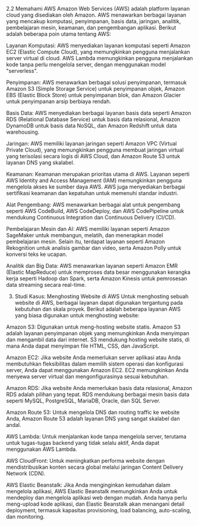 2.2 Memahami AWS
Amazon Web Services (AWS) adalah platform layanan cloud yang disediakan oleh Amazon. AWS menawarkan berbagai layanan yang mencakup komputasi, penyimpanan, basis data, jaringan, analitik, pembelajaran mesin, keamanan, dan pengembangan aplikasi. Berikut adalah beberapa poin utama tentang AWS:

Layanan Komputasi: AWS menyediakan layanan komputasi seperti Amazon EC2 (Elastic Compute Cloud), yang memungkinkan pengguna menjalankan server virtual di cloud. AWS Lambda memungkinkan pengguna menjalankan kode tanpa perlu mengelola server, dengan menggunakan model "serverless".

Penyimpanan: AWS menawarkan berbagai solusi penyimpanan, termasuk Amazon S3 (Simple Storage Service) untuk penyimpanan objek, Amazon EBS (Elastic Block Store) untuk penyimpanan blok, dan Amazon Glacier untuk penyimpanan arsip berbiaya rendah.

Basis Data: AWS menyediakan berbagai layanan basis data seperti Amazon RDS (Relational Database Service) untuk basis data relasional, Amazon DynamoDB untuk basis data NoSQL, dan Amazon Redshift untuk data warehousing.

Jaringan: AWS memiliki layanan jaringan seperti Amazon VPC (Virtual Private Cloud), yang memungkinkan pengguna membuat jaringan virtual yang terisolasi secara logis di AWS Cloud, dan Amazon Route 53 untuk layanan DNS yang skalabel.

Keamanan: Keamanan merupakan prioritas utama di AWS. Layanan seperti AWS Identity and Access Management (IAM) memungkinkan pengguna mengelola akses ke sumber daya AWS. AWS juga menyediakan berbagai sertifikasi keamanan dan kepatuhan untuk memenuhi standar industri.

Alat Pengembang: AWS menawarkan berbagai alat untuk pengembang seperti AWS CodeBuild, AWS CodeDeploy, dan AWS CodePipeline untuk mendukung Continuous Integration dan Continuous Delivery (CI/CD).

Pembelajaran Mesin dan AI: AWS memiliki layanan seperti Amazon SageMaker untuk membangun, melatih, dan menerapkan model pembelajaran mesin. Selain itu, terdapat layanan seperti Amazon Rekognition untuk analisis gambar dan video, serta Amazon Polly untuk konversi teks ke ucapan.

Analitik dan Big Data: AWS menawarkan layanan seperti Amazon EMR (Elastic MapReduce) untuk memproses data besar menggunakan kerangka kerja seperti Hadoop dan Spark, serta Amazon Kinesis untuk pemrosesan data streaming secara real-time.

3. Studi Kasus: Menghosting Website di AWS
Untuk menghosting sebuah website di AWS, berbagai layanan dapat digunakan tergantung pada kebutuhan dan skala proyek. Berikut adalah beberapa layanan AWS yang biasa digunakan untuk menghosting website:

Amazon S3: Digunakan untuk meng-hosting website statis. Amazon S3 adalah layanan penyimpanan objek yang memungkinkan Anda menyimpan dan mengambil data dari internet. S3 mendukung hosting website statis, di mana Anda dapat menyimpan file HTML, CSS, dan JavaScript.

Amazon EC2: Jika website Anda memerlukan server aplikasi atau Anda membutuhkan fleksibilitas dalam memilih sistem operasi dan konfigurasi server, Anda dapat menggunakan Amazon EC2. EC2 memungkinkan Anda menyewa server virtual dan mengonfigurasinya sesuai kebutuhan.

Amazon RDS: Jika website Anda memerlukan basis data relasional, Amazon RDS adalah pilihan yang tepat. RDS mendukung berbagai mesin basis data seperti MySQL, PostgreSQL, MariaDB, Oracle, dan SQL Server.

Amazon Route 53: Untuk mengelola DNS dan routing traffic ke website Anda, Amazon Route 53 adalah layanan DNS yang sangat skalabel dan andal.

AWS Lambda: Untuk menjalankan kode tanpa mengelola server, terutama untuk tugas-tugas backend yang tidak selalu aktif, Anda dapat menggunakan AWS Lambda.

AWS CloudFront: Untuk meningkatkan performa website dengan mendistribusikan konten secara global melalui jaringan Content Delivery Network (CDN).

AWS Elastic Beanstalk: Jika Anda menginginkan kemudahan dalam mengelola aplikasi, AWS Elastic Beanstalk memungkinkan Anda untuk mendeploy dan mengelola aplikasi web dengan mudah. Anda hanya perlu meng-upload kode aplikasi, dan Elastic Beanstalk akan menangani detail deployment, termasuk kapasitas provisioning, load balancing, auto-scaling, dan monitoring. 